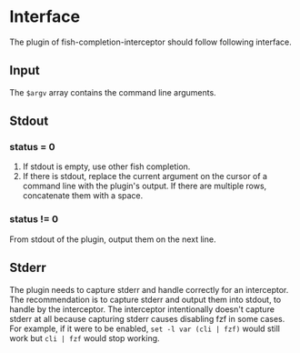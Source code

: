 # Interface

The plugin of fish-completion-interceptor should follow following interface.

## Input

The `$argv` array contains the command line arguments.

## Stdout

### status = 0

1. If stdout is empty, use other fish completion.
1. If there is stdout, replace the current argument on the cursor of a command line with the plugin's output. If there are multiple rows, concatenate them with a space.

### status != 0

From stdout of the plugin, output them on the next line.

## Stderr

The plugin needs to capture stderr and handle correctly for an interceptor.
The recommendation is to capture stderr and output them into stdout, to handle by the interceptor.
The interceptor intentionally doesn't capture stderr at all because capturing stderr causes disabling fzf in some cases.
For example, if it were to be enabled, `set -l var (cli | fzf)` would still work but `cli | fzf` would stop working.
